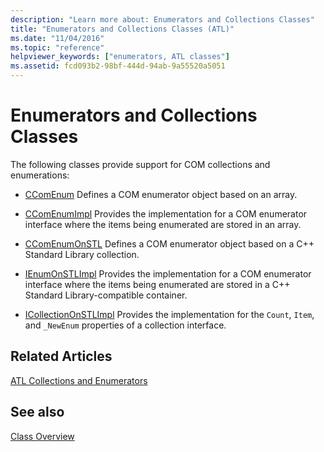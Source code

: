 ```yaml
---
description: "Learn more about: Enumerators and Collections Classes"
title: "Enumerators and Collections Classes (ATL)"
ms.date: "11/04/2016"
ms.topic: "reference"
helpviewer_keywords: ["enumerators, ATL classes"]
ms.assetid: fcd093b2-98bf-444d-94ab-9a55520a5051
---
```

# Enumerators and Collections Classes

The following classes provide support for COM collections and enumerations:

- [CComEnum](../atl/reference/ccomenum-class.md) Defines a COM enumerator object based on an array.

- [CComEnumImpl](../atl/reference/ccomenumimpl-class.md) Provides the implementation for a COM enumerator interface where the items being enumerated are stored in an array.

- [CComEnumOnSTL](../atl/reference/ccomenumonstl-class.md) Defines a COM enumerator object based on a C++ Standard Library collection.

- [IEnumOnSTLImpl](../atl/reference/ienumonstlimpl-class.md) Provides the implementation for a COM enumerator interface where the items being enumerated are stored in a C++ Standard Library-compatible container.

- [ICollectionOnSTLImpl](../atl/reference/icollectiononstlimpl-class.md) Provides the implementation for the `Count`, `Item`, and `_NewEnum` properties of a collection interface.

## Related Articles

[ATL Collections and Enumerators](../atl/atl-collections-and-enumerators.md)

## See also

[Class Overview](../atl/atl-class-overview.md)
